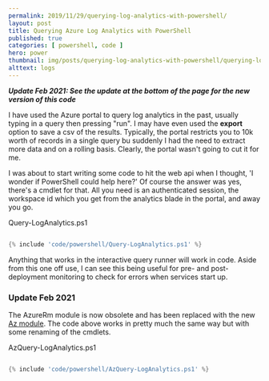 ```yaml
---
permalink: 2019/11/29/querying-log-analytics-with-powershell/
layout: post
title: Querying Azure Log Analytics with PowerShell
published: true 
categories: [ powershell, code ]
hero: power
thumbnail: img/posts/querying-log-analytics-with-powershell/querying-log-analytics-with-powershell-420x255.webp
alttext: logs
---
```


***Update Feb 2021: See the update at the bottom of the page for the new version of this code***

I have used the Azure portal to query log analytics in the past, usually typing in a query then pressing "run". I may have 
even used the **export** option to save a csv of the results. Typically, the portal restricts you to 10k worth of records in 
a single query bu suddenly I had the need to extract more data and on a rolling basis. Clearly, the portal wasn't going to 
cut it for me.

I was about to start writing some code to hit the web api when I thought, 'I wonder if PowerShell could help here?' Of course the 
answer was yes, there's a cmdlet for that. All you need is an authenticated session, the workspace id which you get from the analytics 
blade in the portal, and away you go. 

Query-LogAnalytics.ps1
```powershell

{% include 'code/powershell/Query-LogAnalytics.ps1' %}

```

Anything that works in the interactive query runner will work in code. Aside from this one off use, I can see this being useful for 
pre- and post-deployment monitoring to check for errors when services start up. 


### Update Feb 2021

The AzureRm module is now obsolete and has been replaced with the new <a href="docs.microsoft.com/en-gb/powershell/azure/">Az module</a>. The code above works in pretty much the same way but with some renaming of the cmdlets. 

AzQuery-LogAnalytics.ps1
```powershell

{% include 'code/powershell/AzQuery-LogAnalytics.ps1' %}

```
